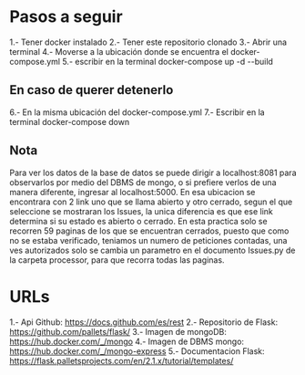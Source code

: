 # Pasos a seguir
1.- Tener docker instalado
2.- Tener este repositorio clonado
3.- Abrir una terminal
4.- Moverse a la ubicación donde se encuentra el docker-compose.yml
5.- escribir en la terminal docker-compose up -d --build
## En caso de querer detenerlo
6.- En la misma ubicación del docker-compose.yml
7.- Escribir en la terminal docker-compose down

## Nota
Para ver los datos de la base de datos se puede dirigir a localhost:8081 para observarlos por medio del DBMS de mongo, o si prefiere verlos de una manera diferente, ingresar al localhost:5000.
En esa ubicacion se encontrara con 2 link uno que se llama abierto y otro cerrado, segun el que seleccione se mostraran los Issues, la unica diferencia es que ese link determina si su estado es abierto o cerrado. En esta practica solo se recorren 59 paginas de los que se encuentran cerrados, puesto que como no se estaba verificado, teniamos un numero de peticiones contadas, una ves autorizados solo se cambia un parametro en el documento Issues.py de la carpeta processor, para que recorra todas las paginas.

# URLs
1.- Api Github: https://docs.github.com/es/rest
2.- Repositorio de Flask: https://github.com/pallets/flask/
3.- Imagen de mongoDB: https://hub.docker.com/_/mongo
4.- Imagen de DBMS mongo: https://hub.docker.com/_/mongo-express
5.- Documentacion Flask: https://flask.palletsprojects.com/en/2.1.x/tutorial/templates/